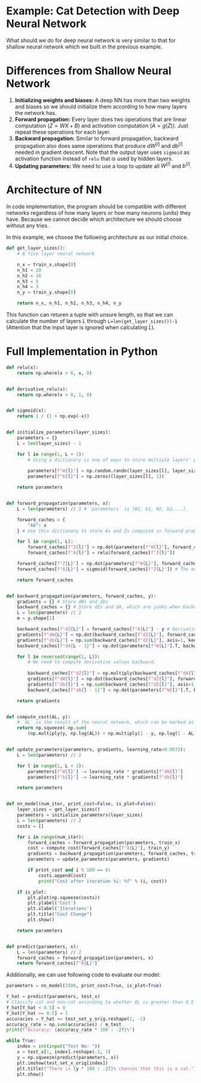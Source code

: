 # Example: Cat Detection with Deep Neural Network

What should we do for deep neural network is very similar to that for shallow neural network which we built in the previous example.

# Differences from Shallow Neural Network

1. **Initializing weights and biases:** A deep NN has more than two weights and biases so we should initialize them according to how many layers the network has. 
2. **Forward propagation:** Every layer does two operations that are linear computation ($Z=WX+B$) and activation computation ($A=g(Z)$). Just repeat these operations for each layer.
3. **Backward propagation:** Similar to forward propagation, backward propagation also does same operations that produce $dW^{[l]}$ and $db^{[l]}$ needed in gradient descent. Note that the output layer uses `sigmoid` as activation function instead of `relu` that is used by hidden layers.
4. **Updating parameters:** We need to use a loop to update all $W^{[l]}$ and $b^{[l]}$.

# Architecture of NN

In code implementation, the program should be compatible with different networks regardless of how many layers or how many neurons (units) they have. Because we cannot decide which architecture we should choose without any tries.

In this example, we choose the following architecture as our initial choice.

```python
def get_layer_sizes():
    # A five layer neural network

    n_x = train_x.shape[0]
    n_h1 = 20
    n_h2 = 10
    n_h3 = 5
    n_h4 = 3
    n_y = train_y.shape[0]

    return n_x, n_h1, n_h2, n_h3, n_h4, n_y
```

This function can returen a tuple with unsure length, so that we can calculate the number of layers $L$ through `L=len(get_layer_sizes())-1` (Attention that the input layer is ignored when calculating $L$).

# Full Implementation in Python

```python
def relu(x):
    return np.where(x > 0, x, 0)


def derivative_relu(x):
    return np.where(x > 0, 1, 0)


def sigmoid(x):
    return 1 / (1 + np.exp(-x))


def initialize_parameters(layer_sizes):
    parameters = {}
    L = len(layer_sizes) - 1

    for l in range(1, L + 1):
      	# Using a dictionary is one of ways to store multiple layers' parameters or caches.
        
        parameters[f"W{l}"] = np.random.randn(layer_sizes[l], layer_sizes[l - 1]) / np.sqrt(layer_sizes[l - 1]) # Divide the square root of the matrix's column size to shrink the value of matrix mulplication.
        parameters[f"b{l}"] = np.zeros((layer_sizes[l], 1))

    return parameters


def forward_propagation(parameters, x):
    L = len(parameters) // 2 # `parameters` is [W1, b1, W2, b2,...].

    forward_caches = {
        "A0": x
    } # Use this dictionary to store As and Zs computed in forward propagation.

    for l in range(1, L):
        forward_caches[f"Z{l}"] = np.dot(parameters[f"W{l}"], forward_caches[f"A{l - 1}"]) + parameters[f"b{l}"]
        forward_caches[f"A{l}"] = relu(forward_caches[f"Z{l}"])

    forward_caches[f"Z{L}"] = np.dot(parameters[f"W{L}"], forward_caches[f"A{L - 1}"]) + parameters[f"b{L}"]
    forward_caches[f"A{L}"] = sigmoid(forward_caches[f"Z{L}"]) # The output layer uses sigmoid.

    return forward_caches


def backward_propagation(parameters, forward_caches, y):
    gradients = {} # Store dWs and dbs
    backward_caches = {} # Store dZs and dA, which are junks when backward propagation finished.
    L = len(parameters) // 2
    m = y.shape[1]

    backward_caches[f"dZ{L}"] = forward_caches[f"A{L}"] - y # Derivative of (dJ/dA)*(dA/dZ), where `J` is cost function and `A` is sigmoid.
    gradients[f"dW{L}"] = np.dot(backward_caches[f"dZ{L}"], forward_caches[f"A{L - 1}"].T) / m
    gradients[f"db{L}"] = np.sum(backward_caches[f"dZ{L}"], axis=1, keepdims=True) / m
    backward_caches[f"dA{L - 1}"] = np.dot(parameters[f"W{L}"].T, backward_caches[f"dZ{L}"])

    for l in reversed(range(1, L)):
      	# We need to compute derivative values backward.
        
        backward_caches[f"dZ{l}"] = np.multiply(backward_caches[f"dA{l}"], derivative_relu(forward_caches[f"Z{l}"]))
        gradients[f"dW{l}"] = np.dot(backward_caches[f"dZ{l}"], forward_caches[f"A{l - 1}"].T) / m
        gradients[f"db{l}"] = np.sum(backward_caches[f"dZ{l}"], axis=1, keepdims=True) / m
        backward_caches[f"dA{l - 1}"] = np.dot(parameters[f"W{l}"].T, backward_caches[f"dZ{l}"])

    return gradients


def compute_cost(AL, y):
  	# `AL` is the result of the neural network, which can be marked as "y hat" in math formulas.
    return np.squeeze(-np.sum(
        (np.multiply(y, np.log(AL)) + np.multiply(1 - y, np.log(1 - AL)))) / m_train)


def update_parameters(parameters, gradients, learning_rate=0.0075):
    L = len(parameters) // 2

    for l in range(1, L + 1):
        parameters[f"W{l}"] -= learning_rate * gradients[f"dW{l}"]
        parameters[f"b{l}"] -= learning_rate * gradients[f"db{l}"]

    return parameters


def nn_model(num_iter, print_cost=False, is_plot=False):
    layer_sizes = get_layer_sizes()
    parameters = initialize_parameters(layer_sizes)
    L = len(parameters) // 2
    costs = []

    for i in range(num_iter):
        forward_caches = forward_propagation(parameters, train_x)
        cost = compute_cost(forward_caches[f"A{L}"], train_y)
        gradients = backward_propagation(parameters, forward_caches, train_y)
        parameters = update_parameters(parameters, gradients)

        if print_cost and i % 100 == 0:
            costs.append(cost)
            print("Cost after iteration %i: %f" % (i, cost))

    if is_plot:
        plt.plot(np.squeeze(costs))
        plt.ylabel('Cost')
        plt.xlabel('Iterations')
        plt.title("Cost Change")
        plt.show()

    return parameters


def predict(parameters, x):
    L = len(parameters) // 2
    forward_caches = forward_propagation(parameters, x)
    return forward_caches[f"A{L}"]
```



Additionally, we can use following code to evaluate our model:

```python
parameters = nn_model(2500, print_cost=True, is_plot=True)

Y_hat = predict(parameters, test_x)
# Classify cat and non-cat according to whether AL is greater than 0.5 or not.
Y_hat[Y_hat < 0.5] = 0
Y_hat[Y_hat >= 0.5] = 1
accuracies = Y_hat == test_set_y_orig.reshape(1, -1)
accuracy_rate = np.sum(accuracies) / m_test
print(f"Accuracy: {accuracy_rate * 100 : .2f}%")

while True:
    index = int(input("Test No: "))
    x = test_x[:, index].reshape(-1, 1)
    y = np.squeeze(predict(parameters, x))
    plt.imshow(test_set_x_orig[index])
    plt.title(f"There is {y * 100 : .2f}% chances that this is a cat.")
    plt.show()
```


